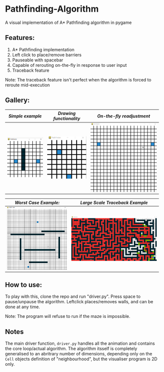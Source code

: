 # Pathfinding-Algorithm
A visual implementation of A* Pathfinding algorithm in pygame

Features:
----
1. A* Pathfinding implementation
2. Left click to place/remove barriers
3. Pauseable with spacebar
4. Capable of rerouting on-the-fly in response to user input
5. Traceback feature

Note: The traceback feature isn't perfect when the algorithm is forced to reroute mid-execution

Gallery:
---
|*Simple example*|*Drawing functionality*|*On-the-fly readjustment*|
|:--:|:---:|:---:|
|![gif](small_test_2.gif)|![gif](small_test.gif)|![gif](redirect_test.gif)|

|*Worst Case Example:*|*Large Scale Traceback Example*
|:---:|:---:
|![gif](worst_case_test.gif)|![gif](big_maze.gif)

How to use:
----
To play with this, clone the repo and run "driver.py".
Press space to pause/unpause the algorithm.
Leftclick places/removes walls, and can be done at any time.

Note: The program will refuse to run if the maze is impossible.


Notes
----
The main driver function, ```driver.py``` handles all the animation and contains the core loop/actual algorithm. The algorithm itsself is completely generalised to an abritrary number of dimensions, depending only on the ```Cell``` objects definition of "neighbourhood", but the visualiser program is 2D only.
